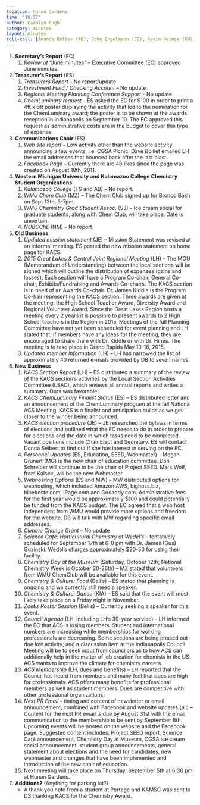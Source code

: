 ```yaml
---
location: Hunan Gardens
time: "18:37"
author: Carolyn Pugh
category: minutes
layout: minutes
roll-call: [Amanda Bolles (AB), John Engelmann (JE), Kevin Heinze (KH), Lydia Hines (LH), Sarut Jianrattanasawat (SJ), Carolyn Pugh (CP), Elke Schoeffers (ES), Tom Smith (TS), Doug Williams (DW), Mark Wolf (MW)]
---
```


1. **Secretary’s Report** (EC)
   1. *Review of* “June minutes” – Executive Committee (EC) approved June minutes.
2. **Treasurer’s Report** (ES)
   1. *Treasurers Report* - No report/update
   2. *Investment Fund / Checking Account* – No update
   3. *Regional Meeting Planning Conference Support* - No update
   4. *ChemLuminary request* – ES asked the EC for $100 in order to print a 4ft x 6ft poster displaying the activity that led to the nomination for the ChemLuminary award; the poster is to be shown at the awards reception in Indianapolis on September 10.  The EC approved this request as administrative costs are in the budget to cover this type of expense.
3. **Communications Chair** (ES)
   1. *Web site report* – Low activity other than the website activity announcing a few events, i.e. CGSA Picnic.  Dave Bolliet emailed LH the email addresses that bounced back after the last blast.
   2. *Facebook Page* – Currently there are 46 likes since the page was created on August 18th, 2011.
4. **Western Michigan University and Kalamazoo College Chemistry Student Organizations**
   1. *Kalamazoo College* (TS and AB) – No report.
   2. *WMU Chem Club* (MZ) – The Chem Club signed up for Bronco Bash on Sept 13th, 3-7pm.
   3. *WMU Chemistry Grad Student Assoc.* (SJ) – Ice cream social for graduate students, along with Chem Club, will take place. Date is uncertain.
   4. *NOBCChE* (NM) – No report.
5. **Old Business**
   1. *Updated mission statement* (JE) – Mission Statement was revised at an informal meeting.  ES posted the new mission statement on home page for KACS.
   2. *2015 Great Lakes & Central Joint Regional Meeting* (LH) – The MOU (Memorandum of Understanding) between the local sections will be signed which will outline the distribution of expenses (gains and losses).  Each section will have a Program Co-chair, General Co-chair, Exhibits/Fundraising and Awards Co-chairs.  The KACS section is in need of an Awards Co-chair.  Dr. James Kiddle is the Program Co-hair representing the KACS section.  Three awards are given at the meeting: the High School Teacher Award, Diversity Award and Regional Volunteer Award.  Since the Great Lakes Region hosts a meeting every 2 years it is possible to present awards to 2 High School teachers in the Region in 2015. Meetings of the full Planning Committee have not yet been scheduled for event planning and LH stated that, if members have any ideas for the meeting, they are encouraged to share them with Dr. Kiddle or with Dr. Hines.  The meeting is to take place in Grand Rapids May 13-16, 2015.
   3. *Updated member information* (LH) – LH has narrowed the list of approximately 40 returned e-mails provided by DB to seven names.
6. **New Business**
   1. *KACS Section Report* (LH) – ES distributed a summary of the review of the KACS section’s activities by the Local Section Activities Committee (LSAC), which reviews all annual reports and writes a summary.  Ours was favorable!
   2. *KACS ChemLuminary Finalist Status* (ES) – ES distributed letter and an announcement of the ChemLuminary program at the fall National ACS Meeting. KACS is a finalist and anticipation builds as we get closer to the winner being announced.
   3. *KACS election procedure* (JE) – JE researched the bylaws in terms of elections and outlined what the EC needs to do in order to prepare for elections and the date in which tasks need to be completed.  Vacant positions include Chair Elect and Secretary.  ES will contact Donna Seibert to find out if she has interest in serving on the EC.
   4. *Personnel Updates* (ES, Education, SEED, Webmaster) – Megan Grunert (MG) is the new chair of education committee.  Don Schreiber will continue to be the chair of Project SEED. Mark Wolf, from Kalsec, will be the new Webmaster.
   5. *Webhosting Options* (ES and MW) – MW distributed options for webhosting, which included Amazon AWS, bighoss.biz, bluehoste.com, iPage.com and Godaddy.com.  Administrative fees for the first year would be approximately $100 and could potentially be funded from the KACS budget.  The EC agreed that a web host independent from WMU would provide more options and freedom for the website.  DB will talk with MW regarding specific email addresses.
   6. *Climate Change Grant* – No update
   7. *Science Café: Horticultural Chemistry at Wedel’s* – tentatively scheduled for September 17th at 6-8 pm with Dr. James (Gus) Guzinski.  Wedel’s charges approximately $20-50 for using their facility.
   8. *Chemistry Day at the Museum* (Saturday, October 12th; National Chemistry Week is October 20-26th) – MZ stated that volunteers from WMU ChemClub will be available for this event.
   9. *Chemistry & Culture:  Food* (Bell’s) – ES stated that planning is ongoing and we currently still need a speaker.
   10. *Chemistry & Culture: Dance* (KIA) – ES said that the event will most likely take place on a Friday night in November.
   11. *Zoetis Poster Session* (Bell’s) – Currently seeking a speaker for this event.
   12. *Council Agenda* (LH, including LH’s 30-year service) – LH informed the EC that ACS is losing members:  Student and international numbers are increasing while memberships for working professionals are decreasing.  Some sections are being phased out due low activity; and a discussion item at the Indianapolis Council Meeting will be to seek input from councilors as to how ACS can additionally help in the matter of job creation for chemists in the US. ACS wants to improve the climate for chemistry careers.
   13. *ACS Membership* (LH, dues and benefits) – LH reported that the Council has heard from members and many feel that dues are high for professionals.  ACS offers many benefits for professional members as well as student members.  Dues are competitive with other professional organizations.
   14. *Next PR Email* - timing and content of newsletter or email announcement, combined with Facebook and website updates (all) – Content for the next PR email is due by August 31st with the email communication to the membership to be sent by September 8th.  Upcoming events will be posted on the website and the Facebook page.  Suggested content includes: Project SEED report, Science Café announcement, Chemistry Day at Museum, CGSA ice cream social announcement, student group announcements, general statement about elections and the need for candidates, new webmaster and changes that have been implemented and introduction of the new chair of education.
   15. Next meeting will take place on Thursday, September 5th at 6:30 pm at Hunan Gardens.
7. **Additions?** (Anything for parking lot?)
   - A thank you note from a student at Portage and KAMSC was sent to DS thanking KACS for the Chemistry Award. 
